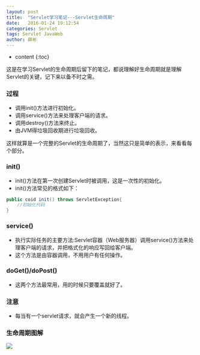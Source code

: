 ```yaml
---
layout: post
title:  "Servlet学习笔记---Servlet生命周期"
date:   2016-01-24 19:12:54
categories: Servlet
tags: Servlet JavaWeb
author: 薛彬
---
```

* content
{:toc}


这是在学习Servlet的生命周期后留下的笔记，都说理解好生命周期就是理解Servlet的关键，记下来以备不时之需。





### 过程
- 调用init()方法进行初始化。
- 调用service()方法来处理客户端的请求。
- 调用destroy()方法来终止。
- 由JVM得垃圾回收期进行垃圾回收。

这样就算是一个完整的Servlet的生命周期了，当然这只是简单的表示，来看看每个部分。

### init()
- init()方法在第一次创建Servlet时被调用，这是一次性的初始化。
- init()方法常见的格式如下：

```java
public coid init() throws ServletException{
	//初始化代码
} 
```

### service()
- 执行实际任务的主要方法:Servlet容器（Web服务器）调用service()方法来处理客户端的请求，并把格式化的响应写回给客户端。
- 这个方法是由容器调用，不用用户有任何操作。

### doGet()/doPost()
- 这两个方法最常用，用的时候只要覆盖就好了。


### 注意
- 每当有一个servlet请求，就会产生一个新的线程。

### 生命周期图解
![](http://i.imgur.com/FZBpEIR.png)